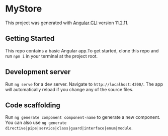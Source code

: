 # MyStore

This project was generated with [Angular CLI](https://github.com/angular/angular-cli) version 11.2.11.

## Getting Started

This repo contains a basic Angular app.To get started, clone this repo and run `npm i` in your terminal at the project root.

## Development server

Run `ng serve` for a dev server. Navigate to `http://localhost:4200/`. The app will automatically reload if you change any of the source files.

## Code scaffolding

Run `ng generate component component-name` to generate a new component. You can also use `ng generate directive|pipe|service|class|guard|interface|enum|module`.
